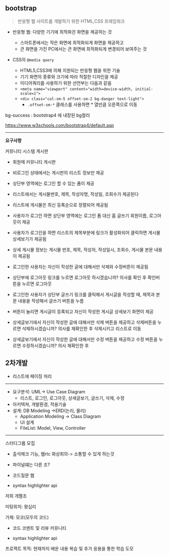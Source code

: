 ## bootstrap

> 반응형 웹 사이트를 개발하기 위한 HTML,CSS 프레임워크

- 반응형 웹: 다양한 기기에 최적화괸 화면을 제공하는 것
  - 스마트폰에서는 작은 화면에 최적화되게 화면을 제공하고
  - 큰 화면을 가진 PC에서는 큰 화면에 최적화되게 변경되어 보여주는 것

- CSS의 `@media query`
  - HTML5,CSS3에 의해 지원되는 반응형 웹을 위한 기술
  - 기기 화면의 종류와 크기에 따라 적절한 디자인을 제공
  - 미디어쿼리를 사용하기 위한 선언부는 다음과 같음
  - `<meta name="viewport" content="width=device-width, initial-scale=1">`
  - `<div class="col-sm-5 offset-sm-2 bg-danger text-light">`
    - `.offset-sm-*` 클래스를 사용하면 * 열만큼 오른쪽으로 이동





bg-success : bootstrap4 에 내장된 bg컬러

https://www.w3schools.com/bootstrap4/default.asp





-----

**요구사항**

커뮤니티 시스템 게시판

- 회원제 커뮤니티 게시판
- 비로그인 상태에서는 게시판의 리스트 정보만 제공
- 상단부 영역에는 로그인 할 수 있는 폼이 제공



- 리스트에서는 게시물번호, 제목, 작성자명, 작성일, 조회수가 제공된다
- 리스트에 게시물은 최신 등록순으로 정렬되어 제공됨



- 사용자가 로그인 하면 상단부 영역에는 로그인 폼 대신 홈 글쓰기 회원이름, 로그아웃이 제공
- 사용자가 로그인을 하면 리스트의 제목부분에 링크가 활성화되어 클릭하면 게시물 상세보기가 제공됨



- 상세 게시물 정보는 게시물 번호, 제목, 작성자, 작성일시, 조회수, 게시물 본문 내용이 제공됨
- 로그인한 사용자는 자신이 작성한 글에 대해서만 삭제와 수정버튼이 제공됨

- 상단부에 로그아웃 링크를 누르면 로그아웃 하시겠습니까? 의사를 확인 후 확인버튼을 누르면 로그아웃

- 로그인한 사용자가 상단부 글쓰기 링크를 클릭해서 게시글을 작성할 때, 제목과 본문 내용을 작성해서 글쓰기 버튼을 누름
- 버튼이 눌리면 게시글이 등록되고 자신이 작성한 게시글 상세보기 화면이 제공



- 상세글보기에서 자신이 작성한 글에 대해서만 삭제 버튼을 제공하고 삭제버튼을 누르면 삭제하시겠습니까? 의사를 재확인한 후 삭제시키고 리스트로 이동



- 상세글보기에서 자신이 작성한 글에 대해서만 수정 버튼을 제공하고 수정 버튼을 누르면 수정하시겠습니까? 의사 재확인한 후 





## 2차개발

- 리스트에 페이징 처리

-----

- 요구분석: UML-> Use Case Diagram
  - 리스트, 로그인, 로그아웃, 상세글보기, 글쓰기, 삭제, 수정
- 아키텍쳐, 개발환경, 적용기술
- 설계: DB Modeling ->ERD(논리, 물리)
  - Application Modeling -> Class Diagram
  - UI 설계
  - FileList: Model, View, Controller







------------

스터디그룹 모집

- 출석체크 기능, 웹rtc 화상회의-> 소통할 수 있게 하는것

- 파이널떄는 다른 조?

- 코드질문 웹

- syntax highlighter api



저희 개쩔조

미팅위치: 왕십리

가제: 모코(모두의 코드)

- 코드 코멘트 및 리뷰 커뮤니티

- syntax highlighter api

  

프로젝트 목적: 현재까지 배운 내용 복습 및 추가 응용을 통한 학습 도모



